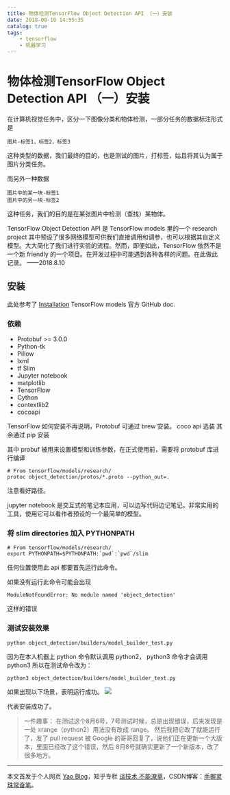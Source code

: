 ```yaml
---
title: 物体检测TensorFlow Object Detection API （一）安装
date: 2018-08-10 14:55:35
catalog: true
tags: 
    - tensorflow
    - 机器学习
---
```

# 物体检测TensorFlow Object Detection API （一）安装
在计算机视觉任务中，区分一下图像分类和物体检测，一部分任务的数据标注形式是

```
图片-标签1，标签2，标签3
```

这种类型的数据，我们最终的目的，也是测试的图片，打标签，姑且将其认为属于图片分类任务。

而另外一种数据

```
图片中的某一块-标签1
图片中的另一块-标签2
```

这种任务，我们的目的是在某张图片中检测（查找）某物体。

TensorFlow Object Detection API 是 TensorFlow models 里的一个 research project 其中预设了很多网络模型可供我们直接调用和调参，也可以根据其自定义模型。大大简化了我们进行实验的流程。然而，即便如此，TensorFlow 依然不是一个新 friendly 的一个项目。在开发过程中可能遇到各种各样的问题。在此做此记录。
——2018.8.10

## 安装
此处参考了 [ Installation](
https://github.com/tensorflow/models/blob/master/research/object_detection/g3doc/installation.md) TensorFlow models 官方 GitHub doc.

### 依赖

* Protobuf >= 3.0.0
* Python-tk
* Pillow
* lxml
* tf Slim
* Jupyter notebook
* matplotlib
* TensorFlow
* Cython
* contextlib2
* cocoapi

TensorFlow 如何安装不再说明，Protobuf 可通过 brew 安装。
coco api 选装
其余通过 pip 安装

其中 probuf 被用来设置模型和训练参数，在正式使用前，需要将 protobuf 库进行编译

```shell
# From tensorflow/models/research/
protoc object_detection/protos/*.proto --python_out=.
```

注意看好路径。

jupyter notebook 是交互式的笔记本应用，可以边写代码边记笔记。非常实用的工具，使用它可以看作者预设的一个最简单的模型。

### 将 slim directories 加入 PYTHONPATH

```
# From tensorflow/models/research/
export PYTHONPATH=$PYTHONPATH:`pwd`:`pwd`/slim
```
任何位置使用此 api 都要首先运行此命令。

如果没有运行此命令可能会出现

```shell
ModuleNotFoundError: No module named 'object_detection'
```
这样的错误

###  测试安装效果

```shell
python object_detection/builders/model_builder_test.py
```
因为在本人机器上 python 命令默认调用 python2， python3 命令才会调用 python3 所以在测试命令改为：

```shell
python3 object_detection/builders/model_builder_test.py

``` 

如果出现以下场景，表明运行成功。
![](http://p6atp7tts.bkt.clouddn.com/15338710403317.jpg)

代表安装成功了。

> 一件趣事：
> 在测试这个8月6号，7号测试时候，总是出现错误，后来发现是一处 xrange（python2）用法没有改成 range。 然后我把它改了就能运行了，发了 pull request 被 Google 的哥哥回复了，说他们正在更新一个大版本，里面已经改了这个错误，然后 8月8号就确实更新了一个新版本，改了很多地方。


*** 



本文首发于个人网页 [Yao Blog](http://liyaolife.com)，知乎专栏 [谈技术 不能潦草](https://zhuanlan.zhihu.com/c_175317330)，CSDN博客：[手握灵珠常奋笔](https://blog.csdn.net/GeneralLi95)。


